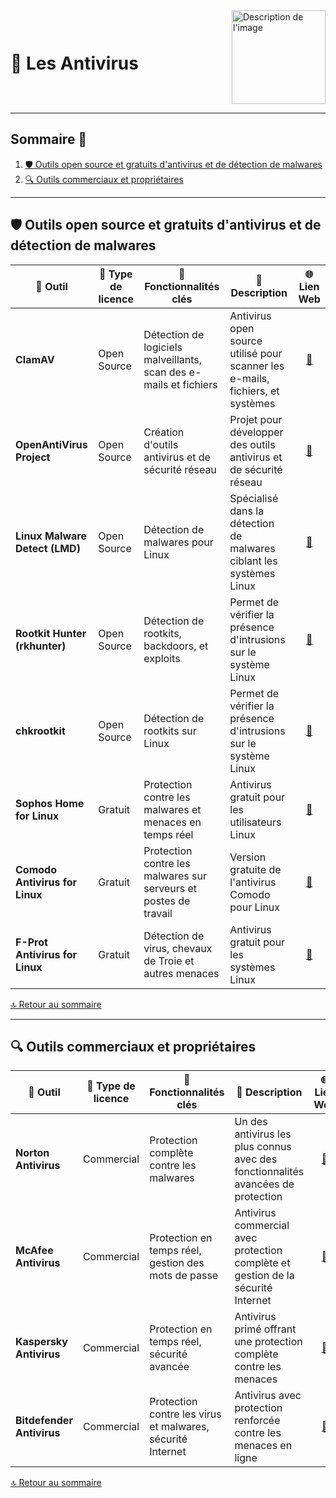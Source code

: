 <div style="display: flex; align-items: center; justify-content: space-between;">
  <h1>🐛 Les Antivirus</h1>
  <img src="img/switchtoopen1.png" alt="Description de l'image" width="150" height="150">
</div>

---

## Sommaire 📖 <a id="sommaire"></a>
1. [🛡️ Outils open source et gratuits d'antivirus et de détection de malwares](#outils-gratuits)
2. [🔍 Outils commerciaux et propriétaires](#outils-commerciaux)

---

## 🛡️ Outils open source et gratuits d'antivirus et de détection de malwares <a id="outils-gratuits"></a>

| 🌟 **Outil** | 🔑 **Type de licence** | 🚀 **Fonctionnalités clés** | 📝 **Description** | 🌐 **Lien Web** |
|---|---|---|---|---|
| **ClamAV** | Open Source | Détection de logiciels malveillants, scan des e-mails et fichiers | Antivirus open source utilisé pour scanner les e-mails, fichiers, et systèmes | <div align="center"><a href="https://www.clamav.net/">🔗</a></div> |
| **OpenAntiVirus Project** | Open Source | Création d'outils antivirus et de sécurité réseau | Projet pour développer des outils antivirus et de sécurité réseau | <div align="center"><a href="http://www.openantivirus.org/">🔗</a></div> |
| **Linux Malware Detect (LMD)** | Open Source | Détection de malwares pour Linux | Spécialisé dans la détection de malwares ciblant les systèmes Linux | <div align="center"><a href="https://www.rfxn.com/projects/linux-malware-detect/">🔗</a></div> |
| **Rootkit Hunter (rkhunter)** | Open Source | Détection de rootkits, backdoors, et exploits | Permet de vérifier la présence d'intrusions sur le système Linux | <div align="center"><a href="http://rkhunter.sourceforge.net/">🔗</a></div> |
| **chkrootkit** | Open Source | Détection de rootkits sur Linux | Permet de vérifier la présence d'intrusions sur le système Linux | <div align="center"><a href="http://www.chkrootkit.org/">🔗</a></div> |
| **Sophos Home for Linux** | Gratuit | Protection contre les malwares et menaces en temps réel | Antivirus gratuit pour les utilisateurs Linux | <div align="center"><a href="https://www.sophos.com/en-us/free-tools/sophos-anti-virus-for-linux">🔗</a></div> |
| **Comodo Antivirus for Linux** | Gratuit | Protection contre les malwares sur serveurs et postes de travail | Version gratuite de l'antivirus Comodo pour Linux | <div align="center"><a href="https://www.comodo.com/home/internet-security/antivirus-for-linux.php">🔗</a></div> |
| **F-Prot Antivirus for Linux** | Gratuit | Détection de virus, chevaux de Troie et autres menaces | Antivirus gratuit pour les systèmes Linux | <div align="center"><a href="https://www.f-prot.com/download/home/">🔗</a></div> |

[🔝 Retour au sommaire](#sommaire)

---

## 🔍 Outils commerciaux et propriétaires <a id="outils-commerciaux"></a>

| 🌟 **Outil** | 🔑 **Type de licence** | 🚀 **Fonctionnalités clés** | 📝 **Description** | 🌐 **Lien Web** |
|---|---|---|---|---|
| **Norton Antivirus** | Commercial | Protection complète contre les malwares | Un des antivirus les plus connus avec des fonctionnalités avancées de protection | <div align="center"><a href="https://fr.norton.com/">🔗</a></div> |
| **McAfee Antivirus** | Commercial | Protection en temps réel, gestion des mots de passe | Antivirus commercial avec protection complète et gestion de la sécurité Internet | <div align="center"><a href="https://www.mcafee.com/fr-fr/index.html">🔗</a></div> |
| **Kaspersky Antivirus** | Commercial | Protection en temps réel, sécurité avancée | Antivirus primé offrant une protection complète contre les menaces | <div align="center"><a href="https://www.kaspersky.fr/">🔗</a></div> |
| **Bitdefender Antivirus** | Commercial | Protection contre les virus et malwares, sécurité Internet | Antivirus avec protection renforcée contre les menaces en ligne | <div align="center"><a href="https://www.bitdefender.fr/">🔗</a></div> |

[🔝 Retour au sommaire](#sommaire)